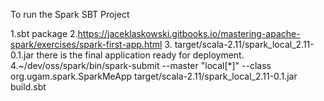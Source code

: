 To run the Spark SBT Project

1.sbt package
2.https://jaceklaskowski.gitbooks.io/mastering-apache-spark/exercises/spark-first-app.html
3. target/scala-2.11/spark_local_2.11-0.1.jar there is the final application ready for deployment.
4.~/dev/oss/spark/bin/spark-submit --master "local[*]" --class org.ugam.spark.SparkMeApp target/scala-2.11/spark_local_2.11-0.1.jar build.sbt